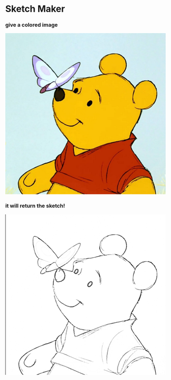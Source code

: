 <h1>Sketch Maker</h1>
<h3>give a colored image</h3>
<img src="./imgs/testpic.png">
<h3>it will return the sketch!</h3>
<img src="./imgs/result.png">
